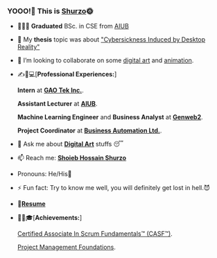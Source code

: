 ### YOOO!🤘 This is [Shurzo](https://www.facebook.com/shoaibhossain207/)🌞

- 👨🏻‍🎓 **Graduated** BSc. in CSE from [AIUB](https://www.aiub.edu/)
- 📜 My **thesis** topic was about ["Cybersickness Induced by Desktop Reality"](https://drive.google.com/file/d/1pWtv3Ry3x7Qy9sVQvS--GMuHyCcOMTdv/view?usp=sharing)

- 👯 I’m looking to collaborate on some [digital art](https://www.google.com/search?q=digital+art&sxsrf=ALeKk038fivupdnAy4NgvIEnrySWrfO3fg:1617388964732&source=lnms&tbm=isch&sa=X&ved=2ahUKEwiGkdO1m-DvAhXoxDgGHURdD9IQ_AUoAXoECAIQAw&biw=1920&bih=937) and [animation](https://en.wikipedia.org/wiki/Animation#:~:text=Animation%20is%20a%20method%20in,%2Dgenerated%20imagery%20(CGI).).

- ✍💼💻[**Professional Experiences:**]
 
  **Intern** at [**GAO Tek Inc.**](https://gaotek.com/).
  
  **Assistant Lecturer** at [**AIUB**](https://www.aiub.edu/).
  
  **Machine Learning Engineer** and **Business Analyst** at [**Genweb2**](https://genweb2.com/).
  
  **Project Coordinator** at [**Business Automation Ltd.**](https://www.ba-systems.com/).
  
  
- 💬 Ask me about [**Digital Art**](https://www.google.com/search?q=digital+art&sxsrf=ALeKk038fivupdnAy4NgvIEnrySWrfO3fg:1617388964732&source=lnms&tbm=isch&sa=X&ved=2ahUKEwiGkdO1m-DvAhXoxDgGHURdD9IQ_AUoAXoECAIQAw&biw=1920&bih=937) stuffs 😴

- 📫 Reach me: [**Shoieb Hossain Shurzo**](https://www.linkedin.com/in/zoro-op/?msgControlName=reply_to_sender&msgConversationId=2-ZTBiNTcwMjEtMWFiOS00MjVlLWFkYzUtZGVhZDcxOGFlZTU3XzAxMw%3D%3D&msgOverlay=true)

-  Pronouns: He/His🤵

- ⚡ Fun fact: Try to know me well, you will definitely get lost in hell.😈

- 📝[**Resume**](https://drive.google.com/file/d/1c93iaiYVSyg_NxMggD97kWWhG_Wl1Lsh/view?usp=sharing)

- 📜🏅🎓[**Achievements:**]

  [Certified Associate In Scrum Fundamentals™ (CASF™)](https://www.skillfront.com/certifications/SkillFront-SFE005ba3a5547a1-07501524611259.pdf).
  
  [Project Management Foundations](https://www.linkedin.com/learning/certificates/af44e2b43df9b615812ff735ea89a2d6dc48a4175449c0b3867ef7ca30aed294?trk=share_certificate).
